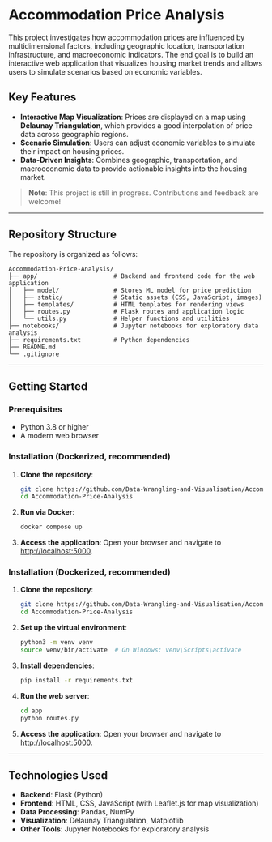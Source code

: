 # Accommodation Price Analysis

This project investigates how accommodation prices are influenced by multidimensional factors, including geographic location, transportation infrastructure, and macroeconomic indicators. The end goal is to build an interactive web application that visualizes housing market trends and allows users to simulate scenarios based on economic variables.

## Key Features
- **Interactive Map Visualization**: Prices are displayed on a map using **Delaunay Triangulation**, which provides a good interpolation of price data across geographic regions.
- **Scenario Simulation**: Users can adjust economic variables to simulate their impact on housing prices.
- **Data-Driven Insights**: Combines geographic, transportation, and macroeconomic data to provide actionable insights into the housing market.

> **Note**: This project is still in progress. Contributions and feedback are welcome!

---

## Repository Structure

The repository is organized as follows:

```
Accommodation-Price-Analysis/
├── app/                     # Backend and frontend code for the web application
│   ├── model/               # Stores ML model for price prediction
│   ├── static/              # Static assets (CSS, JavaScript, images)
│   ├── templates/           # HTML templates for rendering views
│   ├── routes.py            # Flask routes and application logic
│   └── utils.py             # Helper functions and utilities
├── notebooks/               # Jupyter notebooks for exploratory data analysis
├── requirements.txt         # Python dependencies
├── README.md
└── .gitignore
```

---

## Getting Started

### Prerequisites
- Python 3.8 or higher
- A modern web browser

### Installation (Dockerized, recommended)

1. **Clone the repository**:
   ```bash
   git clone https://github.com/Data-Wrangling-and-Visualisation/Accommodation-Price-Analysis.git
   cd Accommodation-Price-Analysis
   ```

2. **Run via Docker**:
   ```bash
   docker compose up
   ```

3. **Access the application**:
   Open your browser and navigate to [http://localhost:5000](http://localhost:5000).

### Installation (Dockerized, recommended)

1. **Clone the repository**:
   ```bash
   git clone https://github.com/Data-Wrangling-and-Visualisation/Accommodation-Price-Analysis.git
   cd Accommodation-Price-Analysis
   ```

2. **Set up the virtual environment**:
   ```bash
   python3 -m venv venv
   source venv/bin/activate  # On Windows: venv\Scripts\activate
   ```

3. **Install dependencies**:
   ```bash
   pip install -r requirements.txt
   ```

4. **Run the web server**:
   ```bash
   cd app
   python routes.py
   ```

5. **Access the application**:
   Open your browser and navigate to [http://localhost:5000](http://localhost:5000).

---

## Technologies Used

- **Backend**: Flask (Python)
- **Frontend**: HTML, CSS, JavaScript (with Leaflet.js for map visualization)
- **Data Processing**: Pandas, NumPy
- **Visualization**: Delaunay Triangulation, Matplotlib
- **Other Tools**: Jupyter Notebooks for exploratory analysis
